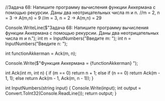 //Задача 68: Напишите программу вычисления функции Аккермана с помощью рекурсии. Даны два неотрицательных числа m и n.
//m = 2, n = 3 -> A(m,n) = 9
//m = 3, n = 2 -> A(m,n) = 29

Console.WriteLine($"Задача 68: Напишите программу вычисления функции Аккермана с помощью рекурсии. Даны два неотрицательных числа m и n.");
int m = InputNumbers("Введите m: ");
int n = InputNumbers("Введите n: ");

int functionAkkerman = Ack(m, n);

Console.Write($"Функция Аккермана = {functionAkkerman} ");

int Ack(int m, int n)
{
  if (m == 0) return n + 1;
  else if (n == 0) return Ack(m - 1, 1);
  else return Ack(m - 1, Ack(m, n - 1));
}

int InputNumbers(string input) 
{
  Console.Write(input);
  int output = Convert.ToInt32(Console.ReadLine());
  return output;
}
